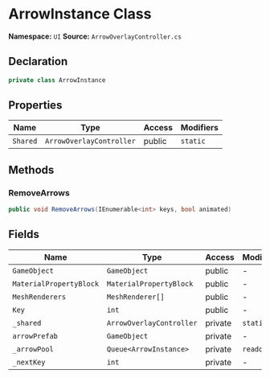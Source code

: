 # ArrowInstance Class

**Namespace:** `UI`
**Source:** `ArrowOverlayController.cs`

## Declaration

```csharp
private class ArrowInstance
```

## Properties

| Name | Type | Access | Modifiers |
|------|------|--------|-----------|
| `Shared` | `ArrowOverlayController` | public | `static` |

## Methods

### RemoveArrows

```csharp
public void RemoveArrows(IEnumerable<int> keys, bool animated)
```

## Fields

| Name | Type | Access | Modifiers |
|------|------|--------|-----------|
| `GameObject` | `GameObject` | public | - |
| `MaterialPropertyBlock` | `MaterialPropertyBlock` | public | - |
| `MeshRenderers` | `MeshRenderer[]` | public | - |
| `Key` | `int` | public | - |
| `_shared` | `ArrowOverlayController` | private | `static` |
| `arrowPrefab` | `GameObject` | private | - |
| `_arrowPool` | `Queue<ArrowInstance>` | private | `readonly` |
| `_nextKey` | `int` | private | - |

